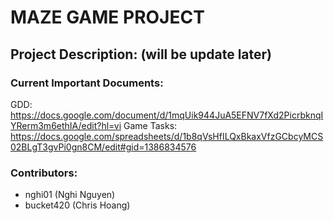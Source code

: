 # **MAZE GAME PROJECT**

## Project Description: (will be update later)

### Current Important Documents:
GDD: https://docs.google.com/document/d/1mqUik944JuA5EFNV7fXd2PicrbknqIYRerm3m6ethIA/edit?hl=vi
Game Tasks: https://docs.google.com/spreadsheets/d/1b8qVsHfILQxBkaxVfzGCbcyMCS02BLgT3gvPi0gn8CM/edit#gid=1386834576

### Contributors:
- nghi01 (Nghi Nguyen)
- bucket420 (Chris Hoang)
